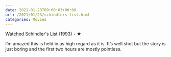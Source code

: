 ```yaml
---
date: 2021-01-23T00:00:03+00:00
url: /2021/01/23/schindlers-list.html
categories: Movies
---
```

Watched Schindler's List (1993) - ★

I’m amazed this is held in as high regard as it is. It’s well shot
but the story is just boring and the first two hours are mostly
pointless.


